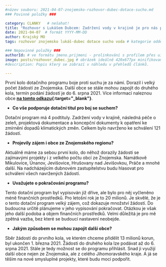 ```yaml
---
#název souboru: 2021-04-07-znojemsko-rozhovor-dubec-dotace-sucho.md
### Povinné položky ###

category: CLANKY   # nešahat!
title: "Rozhovor s Lukášem Dubcem: Zadržení vody v krajině je pro nás prioritou, podpoříme další projekty"
date: 2021-04-07  # formát YYYY-MM-DD
author: Krajský MO
tags: rozhovor znojemsko lukáš-dubec dotace sucho voda # kategorie odděleny mezerami, např. volby zemědělství životní-prostředí piráti (viz https://jihomoravsky.pirati.cz/tags/)

### Nepovinné položky ###
authorId: # ve formátu jmeno.prijmeni - prolinkování s profilem přes uid
image: posts/rozhovor_dubec.jpg # obrázek ideálně 420x677px minifikovaný přes https://tinypng.com/
#description: Popis který se zobrazí v náhledu v přehledů článků.

---
```


První kolo dotačního programu boje proti suchu je za námi. Dorazil i velký počet žádostí ze Znojemska. Další obce se stále mohou zapojit do druhého kola, termín podání žádostí je do 6. srpna 2021. Více informací naleznou obce **[na tomto odkazu](https://1url.cz/jKKIi){:target="_blank"}**.

- **Co vše podporuje dotační titul pro boj se suchem?**

Dotační program má 4 podtituly. Zadržení vody v krajině, následná péče o zeleň, projektová dokumentace a koncepční dokumenty k opatření ke zmírnění dopadů klimatických změn. Celkem bylo navrženo ke schválení 121 žádostí.

- **Projevily zájem i obce ze Znojemského regionu?**

Aktuálně máme za sebou první kolo, do něhož dorazily žádosti se zajímavými projekty i z velkého počtu obcí ze Znojemska. Namátkově Mikulovice, Únanov, Jevišovice, Hrušovany nad Jevišovkou, Práče a mnohé další. Na nadcházejícím dubnovém zastupitelstvu budu hlasovat pro schválení všech navržených žádostí.

- **Uvažujete o pokračování programu?**

Tento dotační program byl vypisován již dříve, ale bylo pro něj vyčleněno méně finančních prostředků. Pro letošní rok je to 20 milionů. Je skvělé, že je o tento dotační program velký zájem, což dokazuje množství žádostí. Do budoucna určitě plánujeme v jeho vypisování pokračovat. Otázkou je však jeho další podoba a objem finančních prostředků. Velmi důležitá je pro mě zpětná vazba, bez které se budoucí nastavení neobejde.

- **Jakým způsobem se mohou zapojit další obce?**

Sběr žádostí do prvního kola, ve kterém chceme přidělit 13 milionů korun, byl ukončen 1. března 2021. Žádosti do druhého kola lze podávat až do 6. srpna 2021. Stále je tedy možnost se do programu přihlásit. Snad ji využijí další obce nejen ze Znojemska, ale z celého Jihomoravského kraje. A já se těším na nové smysluplné projekty, které budu moci podpořit.
